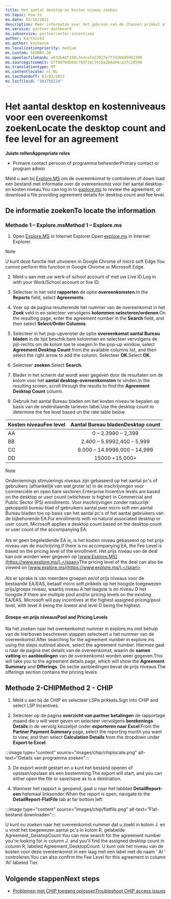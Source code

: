 ```yaml
---
title: Het aantal desktop-en kosten niveau zoeken
ms.topic: how-to
ms.date: 02/18/2021
description: Meer informatie over het gebruik van de Channel prikkel platform (CHIP) om de informatie over het aantal desktop-en kosten niveaus voor een overeenkomst te vinden.
ms.service: partner-dashboard
ms.subservice: partnercenter-incentives
author: Karthic83
ms.author: kashanum
ms.localizationpriority: medium
ms.custom: SEOMAY.20
ms.openlocfilehash: e433b44f158c3e4cefe22027e7f7d3b845991308
ms.sourcegitcommit: bff907bdbddc769716c7418a2b4a94ca37c2d590
ms.translationtype: MT
ms.contentlocale: nl-NL
ms.lasthandoff: 03/03/2021
ms.locfileid: "101756124"
---
```

# <a name="locate-the-desktop-count-and-fee-level-for-an-agreement"></a><span data-ttu-id="28e1f-103">Het aantal desktop en kostenniveaus voor een overeenkomst zoeken</span><span class="sxs-lookup"><span data-stu-id="28e1f-103">Locate the desktop count and fee level for an agreement</span></span>

<span data-ttu-id="28e1f-104">**Juiste rollen**</span><span class="sxs-lookup"><span data-stu-id="28e1f-104">**Appropriate roles**</span></span>

- <span data-ttu-id="28e1f-105">Primaire contact persoon of programma beheerder</span><span class="sxs-lookup"><span data-stu-id="28e1f-105">Primary contact or program admin</span></span>

<span data-ttu-id="28e1f-106">Meld u aan bij [Explore.MS](https://www.explore.ms/) om de overeenkomst te controleren of down load een bestand met informatie over de overeenkomst voor het aantal desktop-en kosten niveau.</span><span class="sxs-lookup"><span data-stu-id="28e1f-106">You can log in to [explore.ms](https://www.explore.ms/) to review the agreement, or download a file providing agreement details for desktop count and fee level.</span></span>

## <a name="to-locate-the-information"></a><span data-ttu-id="28e1f-107">De informatie zoeken</span><span class="sxs-lookup"><span data-stu-id="28e1f-107">To locate the information</span></span>

### <a name="method-1--explorems"></a><span data-ttu-id="28e1f-108">Methode 1 – Explore.ms</span><span class="sxs-lookup"><span data-stu-id="28e1f-108">Method 1 – Explore.ms</span></span>

1. <span data-ttu-id="28e1f-109">Open [Explore.MS](https://www.explore.ms/) in Internet Explorer.</span><span class="sxs-lookup"><span data-stu-id="28e1f-109">Open [explore.ms](https://www.explore.ms/) in Internet Explorer.</span></span> 

>[!Note]
><span data-ttu-id="28e1f-110">U kunt deze functie niet uitvoeren in Google Chrome of micro soft Edge.</span><span class="sxs-lookup"><span data-stu-id="28e1f-110">You cannot perform this function in Google Chrome or Microsoft Edge.</span></span>

2. <span data-ttu-id="28e1f-111">Meld u aan met uw werk-of school account of met uw Live ID.</span><span class="sxs-lookup"><span data-stu-id="28e1f-111">Log in with your Work/School account or live ID.</span></span>  

3. <span data-ttu-id="28e1f-112">Selecteer in het veld **rapporten** de optie **overeenkomsten**.</span><span class="sxs-lookup"><span data-stu-id="28e1f-112">In the **Reports** field, select **Agreements**.</span></span>

4. <span data-ttu-id="28e1f-113">Voer op de pagina resulterende het nummer van de overeenkomst in het **Zoek** veld in en selecteer vervolgens **kolommen selecteren/ordenen**.</span><span class="sxs-lookup"><span data-stu-id="28e1f-113">On the resulting page, enter the agreement number in the **Search** field, and then select **Select/Order Columns**.</span></span>

5. <span data-ttu-id="28e1f-114">Selecteer in het pop-upvenster de optie **overeenkomst aantal Bureau bladen** in de lijst beschik bare kolommen en selecteer vervolgens de pijl-rechts om de kolom toe te voegen.</span><span class="sxs-lookup"><span data-stu-id="28e1f-114">In the pop-up window, select **Agreement Desktop Count** from the available columns list, and then select the right arrow to add the column.</span></span> <span data-ttu-id="28e1f-115">Selecteer **OK**.</span><span class="sxs-lookup"><span data-stu-id="28e1f-115">Select **OK**.</span></span>

6. <span data-ttu-id="28e1f-116">Selecteer **zoeken.**</span><span class="sxs-lookup"><span data-stu-id="28e1f-116">Select **Search.**</span></span>

7. <span data-ttu-id="28e1f-117">Blader in het scherm dat wordt weer gegeven door de resultaten om de kolom voor het **aantal desktop-overeenkomsten** te vinden.</span><span class="sxs-lookup"><span data-stu-id="28e1f-117">In the resulting screen, scroll through the results to find the **Agreement Desktop Count** column.</span></span> 

8. <span data-ttu-id="28e1f-118">Gebruik het aantal Bureau bladen om het kosten niveau te bepalen op basis van de onderstaande tarieven tabel.</span><span class="sxs-lookup"><span data-stu-id="28e1f-118">Use the desktop count to determine the fee level based on the rate table below.</span></span>  

| <span data-ttu-id="28e1f-119">Kosten niveau</span><span class="sxs-lookup"><span data-stu-id="28e1f-119">Fee level</span></span> | <span data-ttu-id="28e1f-120">Aantal Bureau bladen</span><span class="sxs-lookup"><span data-stu-id="28e1f-120">Desktop count</span></span> |
| ------ | :-----------: |
|  <span data-ttu-id="28e1f-121">A</span><span class="sxs-lookup"><span data-stu-id="28e1f-121">A</span></span> | <span data-ttu-id="28e1f-122">0 – 2.399</span><span class="sxs-lookup"><span data-stu-id="28e1f-122">0 – 2,399</span></span>    |
|  <span data-ttu-id="28e1f-123">B</span><span class="sxs-lookup"><span data-stu-id="28e1f-123">B</span></span> | <span data-ttu-id="28e1f-124">2.400 – 5.999</span><span class="sxs-lookup"><span data-stu-id="28e1f-124">2,400 – 5,999</span></span>    |
|  <span data-ttu-id="28e1f-125">C</span><span class="sxs-lookup"><span data-stu-id="28e1f-125">C</span></span> | <span data-ttu-id="28e1f-126">6.000 – 14.999</span><span class="sxs-lookup"><span data-stu-id="28e1f-126">6,000 – 14,999</span></span>    |
|  <span data-ttu-id="28e1f-127">D</span><span class="sxs-lookup"><span data-stu-id="28e1f-127">D</span></span> | <span data-ttu-id="28e1f-128">15000 +</span><span class="sxs-lookup"><span data-stu-id="28e1f-128">15,000+</span></span>   |

>[!NOTE]
><span data-ttu-id="28e1f-129">Ondernemings stimulerings niveaus zijn gebaseerd op het aantal pc's of gebruikers (afhankelijk van wat groter is) in de inschrijvingen voor commerciële en open bare sectoren.</span><span class="sxs-lookup"><span data-stu-id="28e1f-129">Enterprise Incentive levels are based on the desktop or user count (whichever is higher) in Commercial and Public Sector (PS) enrollments.</span></span> <span data-ttu-id="28e1f-130">Voor inschrijvingen zonder natuurlijk gekoppeld bureau blad of gebruikers aantal past micro soft een aantal Bureau bladen toe op basis van het aantal pc's of het aantal gebruikers van de bijbehorende EA.</span><span class="sxs-lookup"><span data-stu-id="28e1f-130">For enrollments with no natural associated desktop or user count, Microsoft applies a desktop count based on the desktop count or user count of the accompanying EA.</span></span> <br><br><span data-ttu-id="28e1f-131">Als er geen begeleidende EA is, is het kosten niveau gebaseerd op het prijs niveau van de inschrijving.</span><span class="sxs-lookup"><span data-stu-id="28e1f-131">If there is no accompanying EA, the Fee Level is based on the pricing level of the enrollment.</span></span> <span data-ttu-id="28e1f-132">Het prijs niveau van de deal kan ook worden weer gegeven op [www.Explore.MS](https://www.explore.ms/).</span><span class="sxs-lookup"><span data-stu-id="28e1f-132">The pricing level of the deal can also be viewed on [www.explore.ms](https://www.explore.ms/).</span></span> <br><br><span data-ttu-id="28e1f-133">Als er sprake is van meerdere groepen en/of prijs niveaus voor de bestaande EA/EAS, betaalt micro soft prikkels op het hoogste toegewezen prijs/groeps niveau, waarbij niveau A het laagste is en niveau D het hoogste.</span><span class="sxs-lookup"><span data-stu-id="28e1f-133">If there are multiple pool and/or pricing levels on the existing EA/EAS,  Microsoft will pay incentives at the highest assigned pricing/pool level, with level A being the lowest and level D being the highest.</span></span>

#### <a name="pool-and-pricing-levels"></a><span data-ttu-id="28e1f-134">Groeps-en prijs niveaus</span><span class="sxs-lookup"><span data-stu-id="28e1f-134">Pool and Pricing Levels</span></span>

<span data-ttu-id="28e1f-135">Na het zoeken naar het overeenkomst nummer in explore.ms met behulp van de hierboven beschreven stappen selecteert u het nummer van de overeenkomst.</span><span class="sxs-lookup"><span data-stu-id="28e1f-135">After searching for the agreement number in explore.ms using the steps outlined above, select the agreement number.</span></span> <span data-ttu-id="28e1f-136">Hiermee gaat u naar de pagina met details van de overeenkomst, waarin de **samen vatting** en **aanbiedingen** van de overeenkomst worden weer gegeven.</span><span class="sxs-lookup"><span data-stu-id="28e1f-136">This will take you to the agreement details page, which will show the **Agreement Summary** and **Offerings**.</span></span> <span data-ttu-id="28e1f-137">De sectie aanbiedingen bevat de prijs niveaus.</span><span class="sxs-lookup"><span data-stu-id="28e1f-137">The offerings section contains the pricing levels.</span></span>

## <a name="method-2---chip"></a><span data-ttu-id="28e1f-138">Methode 2-CHIP</span><span class="sxs-lookup"><span data-stu-id="28e1f-138">Method 2 - CHIP</span></span>

1. <span data-ttu-id="28e1f-139">Meld u aan bij de CHIP en selecteer LSPe prikkels.</span><span class="sxs-lookup"><span data-stu-id="28e1f-139">Sign into CHIP and select LSP Incentives.</span></span>

2. <span data-ttu-id="28e1f-140">Selecteer op de pagina **overzicht van partner betalingen** de rapportage maand die u wilt weer geven en selecteer vervolgens **berekenings Details** in de vervolg keuzelijst onder **exporteren naar Excel**:</span><span class="sxs-lookup"><span data-stu-id="28e1f-140">From the **Partner Payment Summary** page, select the reporting month you want to view, and then select **Calculation Details** from the dropdown under **Export to Excel**:</span></span>

:::image type="content" source="images/chip/chiplocate.png" alt-text="Details van programma zoeken":::

3. <span data-ttu-id="28e1f-142">De export wordt gestart en u kunt het bestand openen of opslaan/opslaan als een bestemming.</span><span class="sxs-lookup"><span data-stu-id="28e1f-142">The export will start, and you can either open the file or save/save as to a destination.</span></span>

4. <span data-ttu-id="28e1f-143">Wanneer het rapport is geopend, gaat u naar het tabblad **DetailReport-een** helemaal linksonder:</span><span class="sxs-lookup"><span data-stu-id="28e1f-143">When the report is open, navigate to the **DetailReport-FlatFile** tab at far bottom left:</span></span>

:::image type="content" source="images/chip/flatfile.png" alt-text="Flat-bestand downloaden":::

<span data-ttu-id="28e1f-145">U kunt nu zoeken naar het overeenkomst nummer dat u zoekt in kolom J. en u vindt het toegewezen aantal pc's in kolom R, gelabelde Agreement_DesktopCount.</span><span class="sxs-lookup"><span data-stu-id="28e1f-145">You can now search for the agreement number you're looking for in column J. and you'll find the assigned desktop count in column R, labeled Agreement_DesktopCount.</span></span> <span data-ttu-id="28e1f-146">U kunt ook het niveau van de kosten voor deze overeenkomst in een laag met een label met de naam ' AI ' controleren.</span><span class="sxs-lookup"><span data-stu-id="28e1f-146">You can also confirm the Fee Level for this agreement in column ‘AI’ labeled Tier.</span></span>

## <a name="next-steps"></a><span data-ttu-id="28e1f-147">Volgende stappen</span><span class="sxs-lookup"><span data-stu-id="28e1f-147">Next steps</span></span>

- [<span data-ttu-id="28e1f-148">Problemen met CHIP toegang oplossen</span><span class="sxs-lookup"><span data-stu-id="28e1f-148">Troubleshoot CHIP access issues</span></span>](chip-access-trouble.md)
